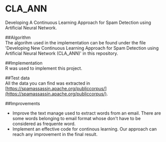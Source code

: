# CLA_ANN
Developing A Continuous Learning Approach for Spam Detection using Artificial Neural Network.

##Algorithm   
The algorihm used in the implementation can be found under the file 'Developing New Continuous Learning Approach for Spam Detection using Artificial Neural Network (CLA_ANN)' in this repository.

##Implementation   
R was used to implement this project.

##Test data   
All the data you can find was extracted in [https://spamassassin.apache.org/publiccorpus/](https://spamassassin.apache.org/publiccorpus/).   

##Improvements
- Improve the text manage used to extract words from an email. There are some words belonging to email format whose don't have to be considered as frequente word.
- Implement an effective code for continous learning. Our approach can reach any improvement in the final result.  

